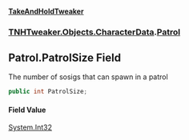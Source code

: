 #### [TakeAndHoldTweaker](index.md 'index')
### [TNHTweaker.Objects.CharacterData](TNHTweaker.Objects.CharacterData.md 'TNHTweaker.Objects.CharacterData').[Patrol](TNHTweaker.Objects.CharacterData.Patrol.md 'TNHTweaker.Objects.CharacterData.Patrol')

## Patrol.PatrolSize Field

The number of sosigs that can spawn in a patrol

```csharp
public int PatrolSize;
```

#### Field Value
[System.Int32](https://docs.microsoft.com/en-us/dotnet/api/System.Int32 'System.Int32')